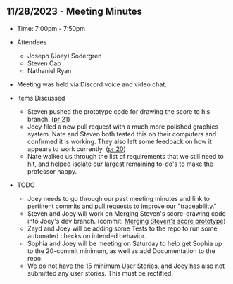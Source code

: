## 11/28/2023 - Meeting Minutes

- Time: 7:00pm - 7:50pm
- Attendees
    - Joseph (Joey) Sodergren
    - Steven Cao
    - Nathaniel Ryan
- Meeting was held via Discord voice and video chat.

- Items Discussed
    - Steven pushed the prototype code for drawing the score to his branch. ([pr 21](https://github.com/WSU-DGscheidle/fall-2023-team08_atomic_coders/pull/21))
    - Joey filed a new pull request with a much more polished graphics system. Nate and Steven both tested this on their computers and confirmed it is working. They also left some feedback on how it appears to work currently. ([pr 20](https://github.com/WSU-DGscheidle/fall-2023-team08_atomic_coders/pull/20))
    - Nate walked us through the list of requirements that we still need to hit, and helped isolate our largest remaining to-do's to make the professor happy.

- TODO
    - Joey needs to go through our past meeting minutes and link to pertinent commits and pull requests to improve our "traceability."
    - Steven and Joey will work on Merging Steven's score-drawing code into Joey's dev branch. (commit: [Merging Steven's score prototype](https://github.com/WSU-DGscheidle/fall-2023-team08_atomic_coders/pull/20/commits/ae0aa736909c5e68d6e09efaf26f75bed4417e12))
    - Zayd and Joey will be adding some Tests to the repo to run some automated checks on intended behavior.
    - Sophia and Joey will be meeting on Saturday to help get Sophia up to the 20-commit minimum, as well as add Documentation to the repo.
    - We do not have the 15 minimum User Stories, and Joey has also not submitted any user stories. This must be rectified.